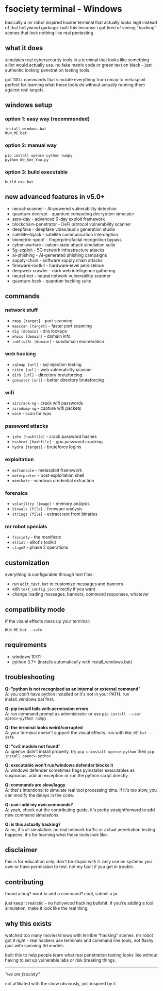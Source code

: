 # fsociety terminal - Windows

basically a mr robot inspired hacker terminal that actually looks legit instead of that hollywood garbage. built this because i got tired of seeing "hacking" scenes that look nothing like real pentesting.

## what it does

simulates real cybersecurity tools in a terminal that looks like something elliot would actually use. no fake matrix code or green text on black - just authentic looking penetration testing tools.

got 100+ commands that simulate everything from nmap to metasploit. perfect for learning what these tools do without actually running them against real targets.

## windows setup

### option 1: easy way (recommended)
```
install_windows.bat
RUN_ME.bat
```

### option 2: manual way
```
pip install opencv-python numpy
python We_See_You.py
```

### option 3: build executable
```
build_exe.bat
```

## new advanced features in v5.0+
- neural-scanner - AI-powered vulnerability detection
- quantum-decrypt - quantum computing decryption simulator
- zero-day - advanced 0-day exploit framework
- blockchain-penetrator - DeFi protocol vulnerability scanner
- deepfake - deepfake video/audio generation studio
- satellite-hijack - satellite communication interception
- biometric-spoof - fingerprint/facial recognition bypass
- cyber-warfare - nation-state attack simulation suite
- 5g-exploit - 5G network infrastructure attacks
- ai-phishing - AI-generated phishing campaigns
- supply-chain - software supply chain attacks
- firmware-rootkit - hardware-level persistence
- deepweb-crawler - dark web intelligence gathering
- neural-net - neural network vulnerability scanner
- quantum-hack - quantum hacking suite

## commands

### network stuff
- `nmap [target]` - port scanning
- `masscan [target]` - faster port scanning  
- `dig [domain]` - dns lookups
- `whois [domain]` - domain info
- `sublist3r [domain]` - subdomain enumeration

### web hacking
- `sqlmap [url]` - sql injection testing
- `nikto [url]` - web vulnerability scanner
- `dirb [url]` - directory bruteforcing
- `gobuster [url]` - better directory bruteforcing

### wifi
- `aircrack-ng` - crack wifi passwords
- `airodump-ng` - capture wifi packets
- `wash` - scan for wps

### password attacks  
- `john [hashfile]` - crack password hashes
- `hashcat [hashfile]` - gpu password cracking
- `hydra [target]` - bruteforce logins

### exploitation
- `msfconsole` - metasploit framework
- `meterpreter` - post exploitation shell
- `mimikatz` - windows credential extraction

### forensics
- `volatility [image]` - memory analysis
- `binwalk [file]` - firmware analysis  
- `strings [file]` - extract text from binaries

### mr robot specials
- `fsociety` - the manifesto
- `elliot` - elliot's toolkit
- `stage2` - phase 2 operations

## customization

everything is configurable through text files:

- run `edit_text.bat` to customize messages and banners
- edit `text_config.json` directly if you want
- change loading messages, banners, command responses, whatever

## compatibility mode

if the visual effects mess up your terminal:
```
RUN_ME.bat --safe
```

## requirements

- windows 10/11
- python 3.7+ (installs automatically with install_windows.bat)

## troubleshooting

**Q: "python is not recognized as an internal or external command"**  
A: you don't have python installed or it's not in your PATH. run install_windows.bat first.

**Q: pip install fails with permission errors**  
A: run command prompt as administrator or use `pip install --user opencv-python numpy`

**Q: the terminal looks weird/corrupted**  
A: your terminal doesn't support the visual effects. run with `RUN_ME.bat --safe`

**Q: "cv2 module not found"**  
A: opencv didn't install properly. try `pip uninstall opencv-python` then `pip install opencv-python`

**Q: executable won't run/windows defender blocks it**  
A: windows defender sometimes flags pyinstaller executables as suspicious. add an exception or run the python script directly.

**Q: commands are slow/laggy**  
A: that's intentional to simulate real tool processing time. if it's too slow, you can modify the delays in the code.

**Q: can i add my own commands?**  
A: yeah, check out the contributing guide. it's pretty straightforward to add new command simulations.

**Q: is this actually hacking?**  
A: no, it's all simulation. no real network traffic or actual penetration testing happens. it's for learning what these tools look like.

## disclaimer

this is for education only. don't be stupid with it. only use on systems you own or have permission to test. not my fault if you get in trouble.

## contributing

found a bug? want to add a command? cool, submit a pr. 

just keep it realistic - no hollywood hacking bullshit. if you're adding a tool simulation, make it look like the real thing.

## why this exists

watched too many movies/shows with terrible "hacking" scenes. mr robot got it right - real hackers use terminals and command line tools, not flashy guis with spinning 3d models.

built this to help people learn what real penetration testing looks like without having to set up vulnerable labs or risk breaking things.

---

*"we are fsociety"*

not affiliated with the show obviously, just inspired by it